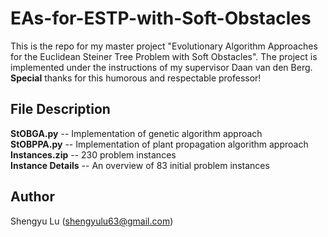 # EAs-for-ESTP-with-Soft-Obstacles

This is the repo for my master project "Evolutionary Algorithm Approaches for the Euclidean Steiner Tree Problem with Soft Obstacles". The project is implemented under the instructions of my supervisor Daan van den Berg. **Special** thanks for this humorous and respectable professor! 

## File Description
**StOBGA.py** -- Implementation of genetic algorithm approach <br>
**StOBPPA.py** -- Implementation of plant propagation algorithm approach<br>
**Instances.zip** -- 230 problem instances<br>
**Instance Details** -- An overview of 83 initial problem instances<br>

## Author
Shengyu Lu (shengyulu63@gmail.com) <br>




